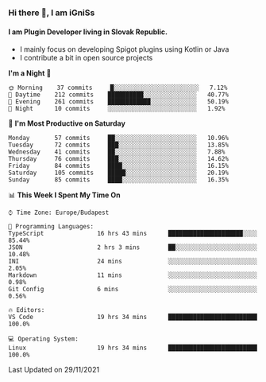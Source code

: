 ### Hi there 👋, I am iGniSs

#### I am Plugin Developer living in Slovak Republic.
- I mainly focus on developing Spigot plugins using Kotlin or Java
- I contribute a bit in open source projects

<!--START_SECTION:waka-->
**I'm a Night 🦉** 

```text
🌞 Morning    37 commits     █░░░░░░░░░░░░░░░░░░░░░░░░   7.12% 
🌆 Daytime    212 commits    ██████████░░░░░░░░░░░░░░░   40.77% 
🌃 Evening    261 commits    ████████████░░░░░░░░░░░░░   50.19% 
🌙 Night      10 commits     ░░░░░░░░░░░░░░░░░░░░░░░░░   1.92%

```
📅 **I'm Most Productive on Saturday** 

```text
Monday       57 commits     ██░░░░░░░░░░░░░░░░░░░░░░░   10.96% 
Tuesday      72 commits     ███░░░░░░░░░░░░░░░░░░░░░░   13.85% 
Wednesday    41 commits     ██░░░░░░░░░░░░░░░░░░░░░░░   7.88% 
Thursday     76 commits     ███░░░░░░░░░░░░░░░░░░░░░░   14.62% 
Friday       84 commits     ████░░░░░░░░░░░░░░░░░░░░░   16.15% 
Saturday     105 commits    █████░░░░░░░░░░░░░░░░░░░░   20.19% 
Sunday       85 commits     ████░░░░░░░░░░░░░░░░░░░░░   16.35%

```


📊 **This Week I Spent My Time On** 

```text
⌚︎ Time Zone: Europe/Budapest

💬 Programming Languages: 
TypeScript               16 hrs 43 mins      █████████████████████░░░░   85.44% 
JSON                     2 hrs 3 mins        ██░░░░░░░░░░░░░░░░░░░░░░░   10.48% 
INI                      24 mins             ░░░░░░░░░░░░░░░░░░░░░░░░░   2.05% 
Markdown                 11 mins             ░░░░░░░░░░░░░░░░░░░░░░░░░   0.98% 
Git Config               6 mins              ░░░░░░░░░░░░░░░░░░░░░░░░░   0.56%

🔥 Editors: 
VS Code                  19 hrs 34 mins      █████████████████████████   100.0%

💻 Operating System: 
Linux                    19 hrs 34 mins      █████████████████████████   100.0%

```


 Last Updated on 29/11/2021
<!--END_SECTION:waka-->